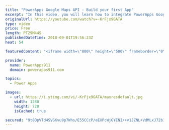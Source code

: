 ```yaml
---
title: "PowerApps Google Maps API - Build your first App"
excerpt: "In this video, you will learn how to integrate PowerApps Google Maps API. You will start with the Location function to get the GPS Location information. Then you will sign up for a Google Maps API account and get your own API Key. With that in hand, you learn to build some apps that let you leverage"
originalUrl: https://youtube.com/watch?v=-KrFjx9GATA
type: video
price: Free
length: PT29M44S
publishedDateTime: 2018-09-01T19:56:23Z
heat: 54

featuredContent: "<iframe width=\"800\" height=\"500\" frameborder=\"0\" src=\"https://www.youtube.com/embed/-KrFjx9GATA\" allow=\"accelerometer; autoplay; encrypted-media; gyroscope; picture-in-picture\" allowfullscreen></iframe>"

provider:
  name: PowerApps911
  domain: powerapps911.com

topics:
  - Power Apps

images:
  - url: https://i.ytimg.com/vi/-KrFjx9GATA/maxresdefault.jpg
    width: 1280
    height: 720
    isCached: true

secured: "9t8OpVTd4SVGKvu9p7Whs/E55CCcP/eEXPcWjGYENI/+v1JZNL+VdMLxJ72b1phfA58+TGU2RLSDdn1wzPtfd+Xtn9MGly4Lc+jVE59vs8ExZq7Sk/zm6yvUAByaaxcRxdOk7eAVMC5CdztNbe96BPG78cjgqWF6+S7YzhMJVOL4cFlQFMRFMnb7PmRoWLCTtdIoNVu72StqpnhW5gnemT0AE/v5MfSXbeUXKXt6Ml9rHsC/yeNYgK9vigegF578aWG4RXnOszHpK6d+b6g1QBT1C4X8Lwj9xGAYYI6VoLZeqP98mR63AkwP2KKiIcZymhnDTlnZLZY3A3vZD03sNxrxLwPcPhWmtXdz81rc9idn7PuwmIyI/ABGxcRGjqbwRW/jI+UxvyXyFmOjF7vAuePA+TARxWxvoNdgAr4ebvc=;w7Z4Y3JqvMVmJENBTOw5hg=="
---
```


